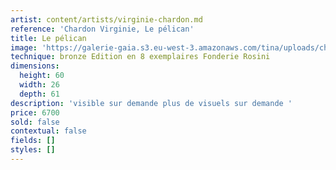 ```yaml
---
artist: content/artists/virginie-chardon.md
reference: 'Chardon Virginie, Le pélican'
title: Le pélican
image: 'https://galerie-gaia.s3.eu-west-3.amazonaws.com/tina/uploads/chardon-virginie/le-pelican.jpg'
technique: bronze Edition en 8 exemplaires Fonderie Rosini
dimensions:
  height: 60
  width: 26
  depth: 61
description: 'visible sur demande plus de visuels sur demande '
price: 6700
sold: false
contextual: false
fields: []
styles: []
---
```


